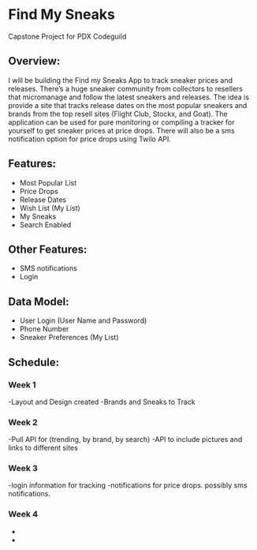 # Find My Sneaks

Capstone Project for PDX Codeguild

## Overview:
I will be building the Find my Sneaks App to track sneaker prices and releases.  There’s a huge sneaker community from collectors to resellers that micromanage and follow the latest sneakers and releases. The idea is provide a site that tracks release dates on the most popular sneakers and brands from the top resell sites (Flight Club, Stockx, and Goat).  The application can be used for pure monitoring or compiling a tracker for yourself to get sneaker prices at price drops.  There will also be a sms notification option for price drops using Twilo API. 

## Features: 
-	Most Popular List
-	Price Drops
-	Release Dates
-	Wish List (My List)
-	My Sneaks
-	Search Enabled
## Other Features:
-	SMS notifications
-	Login
## Data Model:
-	User Login (User Name and Password)<br />
-	Phone Number
-	Sneaker Preferences (My List)
## Schedule:
### Week 1
-Layout and Design created
-Brands and Sneaks to Track
### Week 2
-Pull API for (trending, by brand, by search)
-API to include pictures and links to different sites
### Week 3
-login information for tracking
-notifications for price drops. possibly sms notifications. 
### Week 4
-
-


